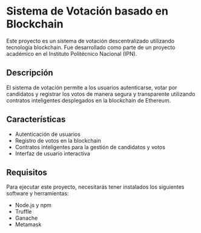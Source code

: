 # Sistema de Votación basado en Blockchain

Este proyecto es un sistema de votación descentralizado utilizando tecnología blockchain. Fue desarrollado como parte de un proyecto académico en el Instituto Politécnico Nacional (IPN).

## Descripción

El sistema de votación permite a los usuarios autenticarse, votar por candidatos y registrar los votos de manera segura y transparente utilizando contratos inteligentes desplegados en la blockchain de Ethereum.

## Características

- Autenticación de usuarios
- Registro de votos en la blockchain
- Contratos inteligentes para la gestión de candidatos y votos
- Interfaz de usuario interactiva

## Requisitos

Para ejecutar este proyecto, necesitarás tener instalados los siguientes software y herramientas:

- Node.js y npm
- Truffle
- Ganache
- Metamask

